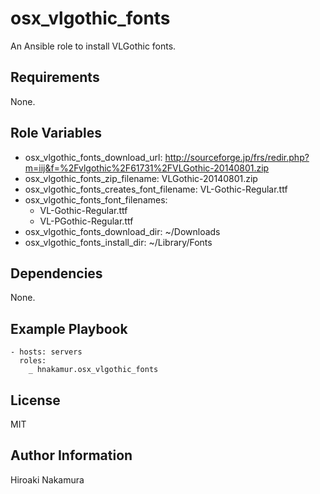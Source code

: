 osx_vlgothic_fonts
==================

An Ansible role to install VLGothic fonts.

Requirements
------------

None.

Role Variables
--------------

- osx_vlgothic_fonts_download_url: http://sourceforge.jp/frs/redir.php?m=iij&f=%2Fvlgothic%2F61731%2FVLGothic-20140801.zip
- osx_vlgothic_fonts_zip_filename: VLGothic-20140801.zip
- osx_vlgothic_fonts_creates_font_filename: VL-Gothic-Regular.ttf
- osx_vlgothic_fonts_font_filenames:
  - VL-Gothic-Regular.ttf
  - VL-PGothic-Regular.ttf
- osx_vlgothic_fonts_download_dir: ~/Downloads
- osx_vlgothic_fonts_install_dir: ~/Library/Fonts

Dependencies
------------

None.

Example Playbook
----------------

    - hosts: servers
      roles:
        _ hnakamur.osx_vlgothic_fonts

License
-------

MIT

Author Information
------------------

Hiroaki Nakamura
